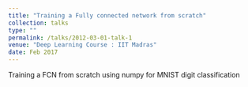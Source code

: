 ```yaml
---
title: "Training a Fully connected network from scratch"
collection: talks
type: ""
permalink: /talks/2012-03-01-talk-1
venue: "Deep Learning Course : IIT Madras"
date: Feb 2017
---
```


Training a FCN from scratch using numpy for MNIST digit classification
